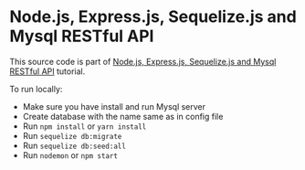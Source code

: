 # Node.js, Express.js, Sequelize.js and Mysql RESTful API

This source code is part of [Node.js, Express.js, Sequelize.js and Mysql RESTful API](https://www.djamware.com/post/5b56a6cc80aca707dd4f65a9/nodejs-expressjs-sequelizejs-and-Mysql-restful-api) tutorial.

To run locally:

* Make sure you have install and run Mysql server
* Create database with the name same as in config file
* Run `npm install` or `yarn install`
* Run `sequelize db:migrate`
* Run `sequelize db:seed:all`
* Run `nodemon` or `npm start`
